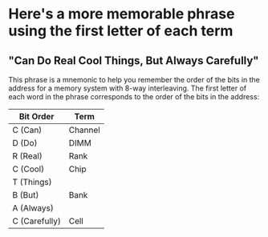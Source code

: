 # Here's a more memorable phrase using the first letter of each term

## "Can Do Real Cool Things, But Always Carefully"

This phrase is a mnemonic to help you remember the order of the bits in the address for a memory system with 8-way interleaving. The first letter of each word in the phrase corresponds to the order of the bits in the address:

| Bit Order     | Term    |
|---------------|---------|
| C (Can)       | Channel |
| D (Do)        | DIMM    |
| R (Real)      | Rank    |
| C (Cool)      | Chip    |
| T (Things)    |         |
| B (But)       | Bank    |
| A (Always)    |         |
| C (Carefully) | Cell    |
